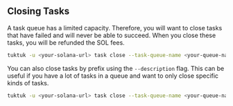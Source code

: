## Closing Tasks

A task queue has a limited capacity. Therefore, you will want to close tasks that have failed and will never be able to succeed. When you close these tasks, you will be refunded the SOL fees. 

```bash
tuktuk -u <your-solana-url> task close --task-queue-name <your-queue-name> --task-id <task-id>
```

You can also close tasks by prefix using the `--description` flag. This can be useful if you have a lot of tasks in a queue and want to only close specific kinds of tasks.

```bash
tuktuk -u <your-solana-url> task close --task-queue-name <your-queue-name> --description <prefix>
```